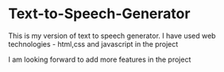 # Text-to-Speech-Generator
This is my version of text to speech generator. I have used web technologies - html,css and javascript in the project

I am looking forward to add more features in the project
